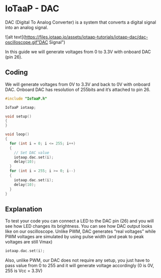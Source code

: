 # IoTaaP - DAC

DAC (Digital To Analog Converter)  is a system that converts a digital signal into an analog signal.

![alt text](https://files.iotaap.io/assets/iotaap-tutorials/iotaap-dac/dac-oscilloscope.gif"DAC Signal")

In this guide we will generate voltages from 0 to 3.3V with onboard DAC (pin 26).

## Coding

We will generate voltages from 0V to 3.3V and back to 0V with onboard DAC. Onboard DAC has resolution of 255bits and it’s attached to pin 26.
```cpp
#include "IoTaaP.h"

IoTaaP iotaap;

void setup()
{
}

void loop()
{
  for (int i = 0; i <= 255; i++)
  {
    // Set DAC value
    iotaap.dac.set(i);
    delay(10);
  }
  for (int i = 255; i >= 0; i--)
  {
    iotaap.dac.set(i);
    delay(10);
  }
}
```
## Explanation

To test your code you can connect a LED to the DAC pin (26) and you will see how LED changes its brightness. You can see how DAC output looks like on our oscilloscope. Unlike PWM, DAC generates “real voltages” while PWM voltages are simulated by using pulse width (and peak to peak voltages are still Vmax)
```cpp
iotaap.dac.set(i);
```
Also, unlike PWM, our DAC does not require any setup, you just have to pass value from 0 to 255 and it will generate voltage accordingly (0 is 0V, 255 is Vcc = 3.3V)